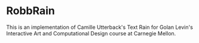 RobbRain
========

This is an implementation of Camille Utterback's Text Rain for Golan Levin's Interactive Art and 
Computational Design course at Carnegie Mellon.
